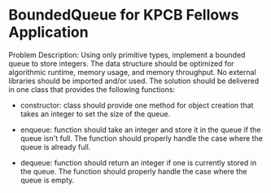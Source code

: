 BoundedQueue for KPCB Fellows Application
============

Problem Description: 
Using only primitive types, implement a bounded queue to store integers. The data structure should be optimized for algorithmic runtime, memory usage, and memory throughput. No external libraries should be imported and/or used. The solution should be delivered in one class that provides the following functions:

 * constructor: class should provide one method for object creation that takes an integer to set the size of the queue.

 * enqueue: function should take an integer and store it in the queue if the queue isn't full. The function should properly handle the case where the queue is already full.
 
 * dequeue: function should return an integer if one is currently stored in the queue. The function should properly handle the case where the queue is empty.

